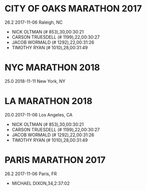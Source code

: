 # CITY OF OAKS MARATHON 2017
26.2
2017-11-06
Raleigh, NC

* NICK OLTMAN (# 853),30,00:30:21
* CARSON TRUESDELL (# 1199),22,00:30:27
* JACOB WORMALD (# 1292),22,00:31:26
* TIMOTHY RYAN (# 1010),28,00:31:49

# NYC MARATHON 2018
25.0
2018-11-11
New York, NY


# LA MARATHON 2018
20.0
2017-11-06
Los Angeles, CA

* NICK OLTMAN (# 853),30,00:30:21
* CARSON TRUESDELL (# 1199),22,00:30:27
* JACOB WORMALD (# 1292),22,00:31:26
* TIMOTHY RYAN (# 1010),28,00:31:49

# PARIS MARATHON 2017
26.2
2017-11-06
Paris, FR

* MICHAEL DIXON,34,2:37:02
